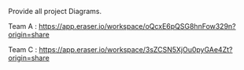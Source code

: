 Provide all project Diagrams.

Team A : https://app.eraser.io/workspace/oQcxE6pQSG8hnFow329n?origin=share

Team C : https://app.eraser.io/workspace/3sZCSN5XjOu0pyGAe4Zt?origin=share
